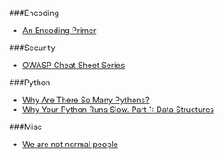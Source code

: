 ###Encoding
* [An Encoding Primer](http://www.danielmiessler.com/study/encoding/)


###Security
* [OWASP Cheat Sheet Series](https://www.owasp.org/index.php/Cheat_Sheets)


###Python
* [Why Are There So Many Pythons?](http://www.toptal.com/python/why-are-there-so-many-pythons)
* [Why Your Python Runs Slow. Part 1: Data Structures](http://lukauskas.co.uk/articles/2014/02/13/why-your-python-runs-slow-part-1-data-structures/?utm_source=hackernewsletter&utm_medium=email&utm_term=code)

###Misc
* [We are not normal people](http://justinjackson.ca/we-are-not-normal-people/)
